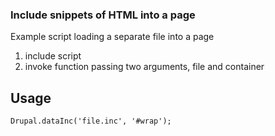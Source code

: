 ### Include snippets of HTML into a page
Example script loading a separate file into a page
1. include script
2. invoke function passing two arguments, file and container


Usage
-----
    Drupal.dataInc('file.inc', '#wrap');
    
    